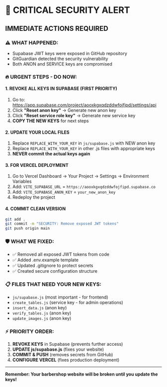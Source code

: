 # 🚨 CRITICAL SECURITY ALERT

## IMMEDIATE ACTIONS REQUIRED

### ⚠️ WHAT HAPPENED:
- Supabase JWT keys were exposed in GitHub repository
- GitGuardian detected the security vulnerability
- Both ANON and SERVICE keys are compromised

### 🔥 URGENT STEPS - DO NOW:

#### 1. **REVOKE ALL KEYS IN SUPABASE** (FIRST PRIORITY)
1. Go to: https://app.supabase.com/project/aooxkgxqdzddwfojfipd/settings/api
2. Click **"Reset anon key"** → Generate new anon key
3. Click **"Reset service role key"** → Generate new service key
4. **COPY THE NEW KEYS** for next steps

#### 2. **UPDATE YOUR LOCAL FILES**
1. Replace `REPLACE_WITH_YOUR_KEY` in `js/supabase.js` with NEW anon key
2. Replace `REPLACE_WITH_YOUR_KEY` in other .js files with appropriate keys
3. **NEVER commit the actual keys again**

#### 3. **FOR VERCEL DEPLOYMENT**
1. Go to Vercel Dashboard → Your Project → Settings → Environment Variables
2. Add: `VITE_SUPABASE_URL` = `https://aooxkgxqdzddwfojfipd.supabase.co`
3. Add: `VITE_SUPABASE_ANON_KEY` = `your_new_anon_key`
4. Redeploy the project

#### 4. **COMMIT CLEAN VERSION**
```bash
git add .
git commit -m "SECURITY: Remove exposed JWT tokens"
git push origin main
```

### 🛡️ WHAT WE FIXED:
- ✅ Removed all exposed JWT tokens from code
- ✅ Added .env.example template
- ✅ Updated .gitignore to protect secrets
- ✅ Created secure configuration structure

### 📋 FILES THAT NEED YOUR NEW KEYS:
- `js/supabase.js` (most important - for frontend)
- `create_tables.js` (service key - for admin operations)
- `insert_data.js` (anon key)
- `verify_tables.js` (anon key)
- `update_images.js` (anon key)

### ⚡ PRIORITY ORDER:
1. **REVOKE KEYS** in Supabase (prevents further access)
2. **UPDATE js/supabase.js** (fixes your website)
3. **COMMIT & PUSH** (removes secrets from GitHub)
4. **CONFIGURE VERCEL** (fixes production deployment)

---
**Remember: Your barbershop website will be broken until you update the keys!**